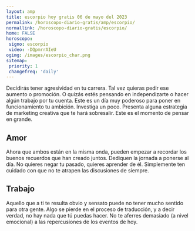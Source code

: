 ```yaml
---
layout: amp
title: escorpio hoy gratis 06 de mayo del 2023 
permalink: /horoscopo-diario-gratis/amp/escorpio/
normallink: /horoscopo-diario-gratis/escorpio/
home: FALSE
horoscopo:
 signo: escorpio
 video: -DQpmrrAIeU
ogimg: /images/escorpio_char.png
sitemap:
 priority: 1
 changefreq: 'daily'
---
```



Decidirás tener agresividad en tu carrera. Tal vez quieras pedir ese aumento o promoción. O quizás estés pensando en independizarte o hacer algún trabajo por tu cuenta. Este es un día muy poderoso para poner en funcionamiento tu ambición. Investiga un poco. Presenta alguna estrategia de marketing creativa que te hará sobresalir. Este es el momento de pensar en grande.

## Amor

Ahora que ambos están en la misma onda, pueden empezar a recordar los buenos recuerdos que han creado juntos. Dediquen la jornada a ponerse al día. No quieres negar tu pasado, quieres aprender de él. Simplemente ten cuidado con que no te atrapen las discusiones de siempre.

## Trabajo

Aquello que a ti te resulta obvio y sensato puede no tener mucho sentido para otra gente. Algo se pierde en el proceso de traducción, y a decir verdad, no hay nada que tú puedas hacer. No te aferres demasiado (a nivel emocional) a las repercusiones de los eventos de hoy.